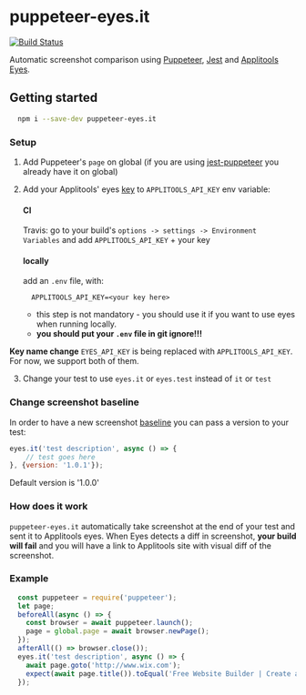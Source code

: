 # puppeteer-eyes.it

[![Build Status](https://travis-ci.org/wix-incubator/puppeteer-eyes.it.svg?branch=master)](https://travis-ci.org/wix-incubator/puppeteer-eyes.it)

Automatic screenshot comparison using [Puppeteer](https://github.com/GoogleChrome/puppeteer/), [Jest](https://github.com/facebook/jest) and [Applitools Eyes](https://applitools.com/).

## Getting started

```bash
  npm i --save-dev puppeteer-eyes.it
```

### Setup

1. Add Puppeteer's `page` on global (if you are using [jest-puppeteer](https://github.com/smooth-code/jest-puppeteer) you already have it on global)

2. Add your Applitools' eyes [key](https://applitools.com/docs/topics/overview/obtain-api-key.html) to `APPLITOOLS_API_KEY` env variable:

    #### CI

    Travis: go to your build's `options -> settings -> Environment Variables` and add `APPLITOOLS_API_KEY` + your key

    #### locally

    add an `.env` file, with:

    ```
      APPLITOOLS_API_KEY=<your key here>
    ```

    - this step is not mandatory - you should use it if you want to use eyes when running locally.
    - **you should put your `.env` file in git ignore!!!**


  **Key name change** `EYES_API_KEY` is being replaced with `APPLITOOLS_API_KEY`. For now, we support both of them.

3. Change your test to use `eyes.it` or `eyes.test` instead of `it` or `test`

### Change screenshot baseline

In order to have a new screenshot [baseline](https://applitools.com/docs/topics/overview/overview-visual-testing.html) you can pass a version to your test:

```js
eyes.it('test description', async () => {
    // test goes here
}, {version: '1.0.1'});

```

Default version is '1.0.0'


### How does it work

`puppeteer-eyes.it` automatically take screenshot at the end of your test and sent it to Applitools eyes. When Eyes detects a diff in screenshot, **your build will fail** and you will have a link to Applitools site with visual diff of the screenshot.


### Example

```js
  const puppeteer = require('puppeteer');
  let page;
  beforeAll(async () => {
    const browser = await puppeteer.launch();
    page = global.page = await browser.newPage();
  });
  afterAll(() => browser.close());
  eyes.it('test description', async () => {
    await page.goto('http://www.wix.com');
    expect(await page.title()).toEqual('Free Website Builder | Create a Free Website | Wix.com');
  });
```




